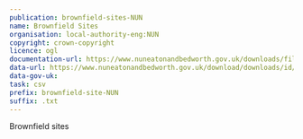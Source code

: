 ```yaml
---
publication: brownfield-sites-NUN
name: Brownfield Sites
organisation: local-authority-eng:NUN
copyright: crown-copyright
licence: ogl
documentation-url: https://www.nuneatonandbedworth.gov.uk/downloads/file/2209/nuneaton_and_bedworth_brownfield_register_-_csv_2017
data-url: https://www.nuneatonandbedworth.gov.uk/download/downloads/id/2209/nuneaton_and_bedworth_brownfield_register_-_csv_2017.csv
data-gov-uk: 
task: csv
prefix: brownfield-site-NUN
suffix: .txt
---
```


Brownfield sites


